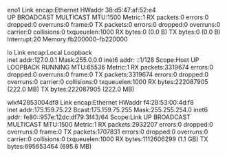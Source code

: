 eno1      Link encap:Ethernet  HWaddr 38:d5:47:af:52:e4  
          UP BROADCAST MULTICAST  MTU:1500  Metric:1
          RX packets:0 errors:0 dropped:0 overruns:0 frame:0
          TX packets:0 errors:0 dropped:0 overruns:0 carrier:0
          collisions:0 txqueuelen:1000 
          RX bytes:0 (0.0 B)  TX bytes:0 (0.0 B)
          Interrupt:20 Memory:fb200000-fb220000 

lo        Link encap:Local Loopback  
          inet addr:127.0.0.1  Mask:255.0.0.0
          inet6 addr: ::1/128 Scope:Host
          UP LOOPBACK RUNNING  MTU:65536  Metric:1
          RX packets:3319674 errors:0 dropped:0 overruns:0 frame:0
          TX packets:3319674 errors:0 dropped:0 overruns:0 carrier:0
          collisions:0 txqueuelen:1000 
          RX bytes:222087905 (222.0 MB)  TX bytes:222087905 (222.0 MB)

wlxf42853004df8 Link encap:Ethernet  HWaddr f4:28:53:00:4d:f8  
          inet addr:175.159.75.22  Bcast:175.159.75.255  Mask:255.255.254.0
          inet6 addr: fe80::957e:12dc:df79:3f43/64 Scope:Link
          UP BROADCAST MULTICAST  MTU:1500  Metric:1
          RX packets:2932207 errors:0 dropped:0 overruns:0 frame:0
          TX packets:1707831 errors:0 dropped:0 overruns:0 carrier:0
          collisions:0 txqueuelen:1000 
          RX bytes:1112606299 (1.1 GB)  TX bytes:695653464 (695.6 MB)

